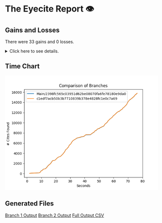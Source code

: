 # The Eyecite Report :eye:



Gains and Losses
---------
There were 33 gains and 0 losses.

<details>
<summary>Click here to see details.</summary>

|     id     |              Gain              |  Loss  |
| ---------- | ------------------------------ | ------ |
|  5329531   |      German Savings Bank       |        |
|  5618955   |           Widincamp            |        |
|  5656104   |              Sime              |        |
|  3419420   |             Martin             |        |
|  3419420   |           Cunningham           |        |
|  3419420   |              Best              |        |
|  1431414   |            Stilson             |        |
|  1431414   |            Fairfield           |        |
|  1431414   |            O'Brien             |        |
|  1431414   |             Cepeda             |        |
|  1431414   |         Motschenbacher         |        |
|  1431414   |               Ali              |        |
|  1431414   |            Goldstein           |        |
|  1431414   |             Grant              |        |
|  1431414   |            Uhlaender           |        |
|  1431414   |              Ali               |        |
|  1431414   |             Price              |        |
|  1431414   | Memphis Development Foundation |        |
|  1431414   |             Davies             |        |
|  1431414   |           Uhlaender            |        |
|  1431414   |              Price             |        |
|  1431414   |             Munden             |        |
|  1431414   |            Schumann            |        |
|  3839243   |            Merriam             |        |
|  3415079   |              Biwer             |        |
|  3303848   |             Elliott            |        |
|   100283   |            Monahan             |        |
|   897829   |            Edwards             |        |
|  6608066   |             French             |        |
|  6608066   |              Loeb              |        |
|  7062108   |              Tate              |        |
|  7062108   |             O’Mara             |        |
|  7062108   |            Johnson             |        |


</details>



Time Chart
---------

![image](https://raw.githubusercontent.com/freelawproject/eyecite/artifacts/251/results/chart.png)


Generated Files
---------

[Branch 1 Output](https://raw.githubusercontent.com/freelawproject/eyecite/artifacts/251/results/2398fc565c03951d62be08070fa6fe78180e9da0.json)
[Branch 2 Output](https://raw.githubusercontent.com/freelawproject/eyecite/artifacts/251/results/c1edf7acb50b3b7710839b378e4828fc1e0c7a69.json)
[Full Output CSV ](https://raw.githubusercontent.com/freelawproject/eyecite/artifacts/251/results/output.csv)
